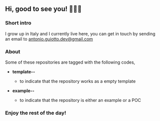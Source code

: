 ## Hi, good to see you! 🙋🏻‍♂️

### Short intro

I grow up in Italy and I currently live here, you can get in touch by sending an email to antonio.guiotto.dev@gmail.com

### About

Some of these repositories are tagged with the following codes,

  - **template--**
    - to indicate that the repository works as a empty template
    
  - **example--**
    - to indicate that the repository is either an example or a POC

    
### Enjoy the rest of the day!
